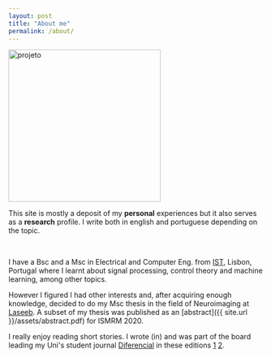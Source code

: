 ```yaml
---
layout: post
title: "About me"
permalink: /about/
---
```


<img src="{{ site.baseurl }}/assets/img/projeto.png" alt="projeto" width="300" height="300" />
<br>

This site is mostly a deposit of my **personal** experiences but it also serves as a **research** profile. I write both in english and portuguese depending on the topic.

<br>

I have a Bsc and a Msc in Electrical and Computer Eng. from [IST](https://tecnico.ulisboa.pt/en/), Lisbon, Portugal where I learnt about signal processing, control theory and machine learning, among other topics. 
<br>

However I figured I had other interests and, after acquiring enough knowledge, decided to do my Msc thesis in the field of Neuroimaging at [Laseeb](https://www.laseeb.org/). A subset of my thesis was published as an [abstract]({{ site.url }}/assets/abstract.pdf) for ISMRM 2020.

I really enjoy reading short stories. I wrote (in) and was part of the board leading my Uni's student journal [Diferencial](https://diferencial.tecnico.ulisboa.pt/) in these editions [1](https://diferencial.tecnico.ulisboa.pt/edicoes/2016-17/) [2](https://diferencial.tecnico.ulisboa.pt/edicoes/2017-18/).


